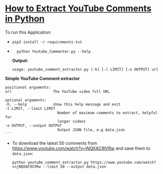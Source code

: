# [How to Extract YouTube Comments in Python](https://www.thepythoncode.com/article/extract-youtube-comments-in-python)
To run this Application:
- `pip3 install -r requirements.txt`
- ```
    python Youtube_Commenter.py --help
    ```
    **Output:**
    ```
    usage: youtube_comment_extractor.py [-h] [-l LIMIT] [-o OUTPUT] url

**Simple YouTube Comment extractor**

    positional arguments:
    url                   The YouTube video full URL

    optional arguments:
    -h, --help            show this help message and exit
    -l LIMIT, --limit LIMIT
                            Number of maximum comments to extract, helpful for
                            longer videos
    -o OUTPUT, --output OUTPUT
                            Output JSON file, e.g data.json
    ```
- To download the latest 50 comments from https://www.youtube.com/watch?v=jNQXAC9IVRw and save them to `data.json`:
    ```
    python youtube_comment_extractor.py https://www.youtube.com/watch?v=jNQXAC9IVRw --limit 50 --output data.json
    ```
